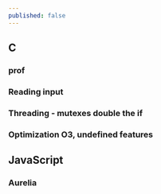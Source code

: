 ```yaml
---
published: false
---
```

## C
### prof
### Reading input
### Threading - mutexes double the if
### Optimization O3, undefined features

## JavaScript
### Aurelia